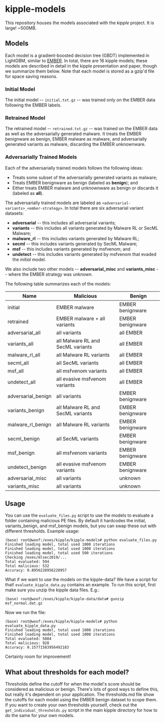 # kipple-models
This repository houses the models associated with the _kipple_ project. It is large! ~500MB.

## Models ##
Each model is a gradient-boosted decision tree (GBDT) implemented in LightGBM, similar to [EMBER](https://github.com/elastic/ember). In total, there are 16 kipple models; these models are described in detail in the kipple presentation and paper, though we summarize them below. Note that each model is stored as a gzip'd file for space saving reasons.

### Initial Model ###
The initial model -- ```initial.txt.gz``` -- was trained only on the EMBER data following the EMBER labels.

### Retrained Model ###
The retrained model -- ```retrained.txt.gz``` -- was trained on the EMBER data as well as the adversarially generated malware. It treats the EMBER benignware as benign, EMBER malware as malware, and adversarially generated variants as malware, discarding the EMBER unknownware.

### Adversarially Trained Models ###
Each of the adversarially trained models follows the following ideas:

* Treats some subset of the adversarially generated variants as malware;
* Treats EMBER benignware as benign (labeled as **benign**); and
* Either treats EMBER malware and unknownware as benign or discards it (labeled as **all**).

The adversarially trained models are labeled as ```<adversarial-variants>_<ember-strategy>```. In total there are six adversarial variant datasets:

* **adversarial** -- this includes all adversarial variants;
* **variants** -- this includes all variants generated by Malware RL or SecML Malware;
* **malware_rl** -- this includes variants generated by Malware RL;
* **secml** -- this includes variants generated by SecML Malware;
* **msf** -- this includes variants generated by msfvenom; and
* **undetect** -- this includes variants generated by msfvenom that evaded the _initial_ model.

We also include two other models -- **adversarial_misc** and **variants_misc** -- where the EMBER strategy was unknown.

The following table summarizes each of the models:

| Name      | Malicious | Benign |
| ------------| ------------| ------------|
| initial | EMBER malware | EMBER benignware|
| retrained | EMBER malware + all variants | EMBER benignware|
| adversarial_all | all variants | all EMBER|
| variants_all | all Malware RL and SecML variants | all EMBER|
| malware_rl_all | all Malware RL variants | all EMBER|
| secml_all | all SecML variants| all EMBER|
| msf_all | all msfvenom variants| all EMBER|
| undetect_all | all evasive msfvenom variants| all EMBER|
| adversarial_benign | all variants | EMBER benignware|
| variants_benign | all Malware RL and SecML variants | EMBER benignware|
| malware_rl_benign | all Malware RL variants | EMBER benignware|
| secml_benign | all SecML variants| EMBER benignware|
| msf_benign | all msfvenom variants| EMBER benignware|
| undetect_benign | all evasive msfvenom variants| EMBER benignware|
| adversarial_misc | all variants | unknown |
| variants_misc | all variants | unknown |

## Usage ##
You can use the ```evaluate_files.py``` script to use the models to evaluate a folder containing malicious PE files. By default it hardcodes the initial, variants_benign, and msf_benign models, but you can swap these out with different thresholds. Example usage:
```
(base) root@woof:/exes/kipple/kipple-models# python evaluate_files.py 
Finished loading model, total used 1000 iterations
Finished loading model, total used 1000 iterations
Finished loading model, total used 500 iterations
Checking /exes/mlsec2019/...
Total evaluated: 594
Total malicious: 532
Accuracy: 0.8956228956228957
```

What if we want to use the models on the kipple-data? We have a script for that! ```evaluate_kipple_data.py``` contains an example. To run this script, first make sure you unzip the kipple data files. E.g.:
```
(base) root@woof:/exes/kipple/kipple-data/data# gunzip msf_normal.dat.gz
```
Now we run the file:
```
(base) root@woof:/exes/kipple/kipple-models# python evaluate_kipple_data.py 
Finished loading model, total used 1000 iterations
Finished loading model, total used 1000 iterations
Total evaluated: 5884
Total malicious: 928
Accuracy: 0.15771583956492183
```
Certainly room for improvement!

##  What about thresholds for each model? ##
Thresholds define the cutoff for when the model's score should be considered as malicious or benign. There's lots of good ways to define this, but really it's dependent on your application. The thresholds.md file show the cutoffs for each model using the EMBER benign dataset to scope them. If you want to create your own thresholds yourself, check out the ```get_individual_thresholds.py``` script in the main kipple directory for how to do the same for your own models.
